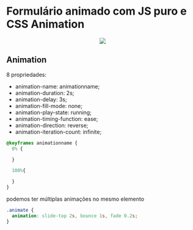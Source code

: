 # Formulário animado com JS puro e CSS Animation
<div align="center">
  <img src="https://user-images.githubusercontent.com/100157955/157088571-3ec82d63-7e25-4848-9a56-d2e2fca5ede4.gif">
</div>

## Animation


8 propriedades:

- animation-name: animationname;
- animation-duration: 2s;
- animation-delay: 3s;
- animation-fill-mode: none;
- animation-play-state: running;
- animation-timing-function: ease;
- animation-direction: reverse;
- animation-iteration-count: infinite;

```css
@keyframes animationname {
  0% {

  }

  100%{

  }
}
```


podemos ter múltiplas animações no mesmo elemento

```css
.animate {
  animation: slide-top 2s, bounce 1s, fade 0.2s;
}
```
